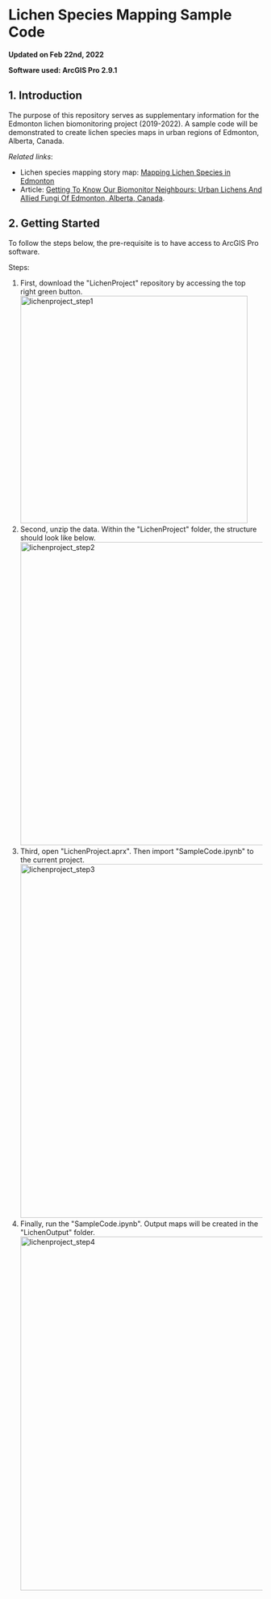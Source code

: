 # Lichen Species Mapping Sample Code

**Updated on Feb 22nd, 2022**

**Software used: ArcGIS Pro 2.9.1**

## 1. Introduction

The purpose of this repository serves as supplementary information for the Edmonton lichen biomonitoring project (2019-2022). A sample code will be demonstrated to create lichen species maps in urban regions of Edmonton, Alberta, Canada.

*Related links*:
- Lichen species mapping story map: [Mapping Lichen Species in Edmonton](https://storymaps.arcgis.com/stories/5a8397fbcd5e41799ae82d562b8648d3)
- Article: [Getting To Know Our Biomonitor Neighbours: Urban Lichens And Allied Fungi Of Edmonton, Alberta, Canada](https://datadryad.org/stash/dataset/doi:10.5061/dryad.sqv9s4n6d).


## 2. Getting Started

To follow the steps below, the pre-requisite is to have access to ArcGIS Pro software. 

Steps:
1. First, download the "LichenProject" repository by accessing the top right green button. <img width="450" alt="lichenproject_step1" src="https://user-images.githubusercontent.com/76928351/154877425-4a2bec7f-fe1f-47c1-9bcb-794038dc3718.png">
2. Second, unzip the data. Within the "LichenProject" folder, the structure should look like below. <img width="600" alt="lichenproject_step2" src="https://user-images.githubusercontent.com/76928351/154877502-51396b6d-fd8e-415c-8b48-d6b516909716.png">
3. Third, open "LichenProject.aprx". Then import "SampleCode.ipynb" to the current project. <img width="700" alt="lichenproject_step3" src="https://user-images.githubusercontent.com/76928351/154877552-f9e49b5e-c277-4e73-832e-3e12a7cab765.png">
4. Finally, run the "SampleCode.ipynb". Output maps will be created in the "LichenOutput" folder.<img width="700" alt="lichenproject_step4" src="https://user-images.githubusercontent.com/76928351/154877590-1cf0878d-c1f8-4760-b145-96048bf2c82d.png">

